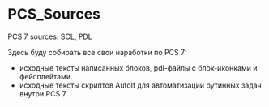 # PCS_Sources
PCS 7 sources: SCL, PDL

Здесь буду собирать все свои наработки по PCS 7:
* исходные тексты написанных блоков, pdl-файлы с блок-иконками и фейсплейтами.
* исходные тексты скриптов AutoIt для автоматизации рутинных задач внутри PCS 7.
